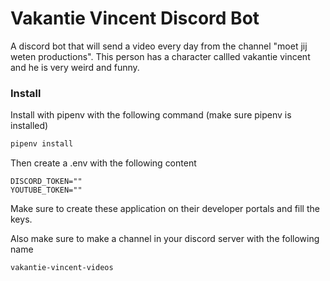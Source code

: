 # Vakantie Vincent Discord Bot
A discord bot that will send a video every day from the channel "moet jij weten productions". This person has a character callled vakantie vincent and he is very weird and funny.

### Install

Install with pipenv with the following command (make sure pipenv is installed)
```bash
pipenv install
```

Then create a .env with the following content

```env
DISCORD_TOKEN=""
YOUTUBE_TOKEN=""
```

Make sure to create these application on their developer portals and fill the keys.

Also make sure to make a channel in your discord server with the following name 
```bash
vakantie-vincent-videos
```